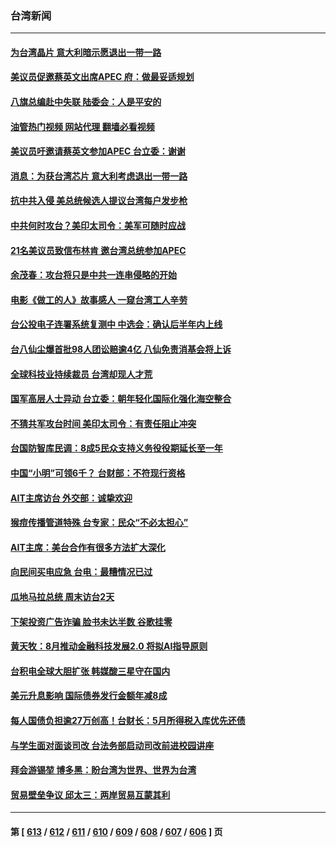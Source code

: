 ### 台湾新闻
---
#### [为台湾晶片 意大利暗示愿退出一带一路](../../pages/ncid1349361/n13977252.md?04210045) 
#### [美议员促邀蔡英文出席APEC 府：做最妥适规划](../../pages/ncid1349361/n13977340.md?04210045) 
#### [八旗总编赴中失联 陆委会：人是平安的](../../pages/ncid1349361/n13977332.md?04210045) 
#### [油管热门视频 网站代理 翻墙必看视频](http://138.2.39.72:81/youtube.html?epic-marker?04210045)
#### [美议员吁邀请蔡英文参加APEC 台立委：谢谢](../../pages/ncid1349361/n13977246.md?04210045) 
#### [消息：为获台湾芯片 意大利考虑退出一带一路](../../pages/ncid1349361/n13977202.md?04210045) 
#### [抗中共入侵 美总统候选人提议台湾每户发步枪](../../pages/ncid1349361/n13976934.md?04210045) 
#### [中共何时攻台？美印太司令：美军可随时应战](../../pages/ncid1349361/n13976725.md?04210045) 
#### [21名美议员致信布林肯 邀台湾总统参加APEC](../../pages/ncid1349361/n13976640.md?04210045) 
#### [余茂春：攻台将只是中共一连串侵略的开始](../../pages/ncid1349361/n13976663.md?04210045) 
#### [电影《做工的人》故事感人 一窥台湾工人辛劳](../../pages/ncid1349361/n13975819.md?04210045) 
#### [台公投电子连署系统复测中 中选会：确认后半年内上线](../../pages/ncid1349361/n13976586.md?04210045) 
#### [台八仙尘爆首批98人团讼赔逾4亿 八仙免责消基会将上诉](../../pages/ncid1349361/n13976585.md?04210045) 
#### [全球科技业持续裁员 台湾却现人才荒](../../pages/ncid1349361/n13976617.md?04210045) 
#### [国军高层人士异动 台立委：朝年轻化国际化强化海空整合](../../pages/ncid1349361/n13976583.md?04210045) 
#### [不猜共军攻台时间 美印太司令：有责任阻止冲突](../../pages/ncid1349361/n13976577.md?04210045) 
#### [台国防智库民调：8成5民众支持义务役役期延长至一年](../../pages/ncid1349361/n13976587.md?04210045) 
#### [中国“小明”可领6千？ 台财部：不符现行资格](../../pages/ncid1349361/n13976610.md?04210045) 
#### [AIT主席访台 外交部：诚挚欢迎](../../pages/ncid1349361/n13976576.md?04210045) 
#### [猴痘传播管道特殊 台专家：民众“不必太担心”](../../pages/ncid1349361/n13976612.md?04210045) 
#### [AIT主席：美台合作有很多方法扩大深化](../../pages/ncid1349361/n13976581.md?04210045) 
#### [向民间买电应急 台电：最糟情况已过](../../pages/ncid1349361/n13976579.md?04210045) 
#### [瓜地马拉总统 周末访台2天](../../pages/ncid1349361/n13976575.md?04210045) 
#### [下架投资广告诈骗 脸书未达半数 谷歌挂零](../../pages/ncid1349361/n13976574.md?04210045) 
#### [黄天牧：8月推动金融科技发展2.0 将拟AI指导原则](../../pages/ncid1349361/n13976500.md?04210045) 
#### [台积电全球大胆扩张 韩媒酸三星守在国内](../../pages/ncid1349361/n13976497.md?04210045) 
#### [美元升息影响 国际债券发行金额年减8成](../../pages/ncid1349361/n13976499.md?04210045) 
#### [每人国债负担逾27万创高！台财长：5月所得税入库优先还债](../../pages/ncid1349361/n13976514.md?04210045) 
#### [与学生面对面谈司改 台法务部启动司改前进校园讲座](../../pages/ncid1349361/n13976505.md?04210045) 
#### [拜会游锡堃 博多黑：盼台湾为世界、世界为台湾](../../pages/ncid1349361/n13976503.md?04210045) 
#### [贸易壁垒争议 邱太三：两岸贸易互蒙其利](../../pages/ncid1349361/n13976495.md?04210045) 

---
#### 第 [ [613](./613.md?04210045) / [612](./612.md?04210045) / [611](./611.md?04210045) / [610](./610.md?04210045) / [609](./609.md?04210045) / [608](./608.md?04210045) / [607](./607.md?04210045) / [606](./606.md?04210045) ] 页

